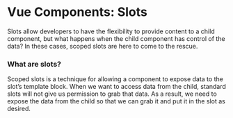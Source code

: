 # Vue Components: Slots

Slots allow developers to have the flexibility to provide content to a child component, but what happens when the child component has control of the data? In these cases, scoped slots are here to come to the rescue.

### What are slots?
Scoped slots is a technique for allowing a component to expose data to the slot’s template block.
When we want to access data from the child, standard slots will not give us permission to grab that data. As a result, we need to expose the data from the child so that we can grab it and put it in the slot as desired.